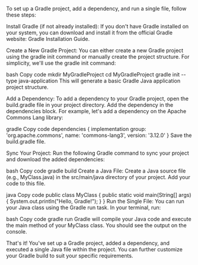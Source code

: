 To set up a Gradle project, add a dependency, and run a single file, follow these steps:

Install Gradle (if not already installed):
If you don't have Gradle installed on your system, you can download and install it from the official Gradle website: Gradle Installation Guide.

Create a New Gradle Project:
You can either create a new Gradle project using the gradle init command or manually create the project structure. For simplicity, we'll use the gradle init command:

bash
Copy code
mkdir MyGradleProject
cd MyGradleProject
gradle init --type java-application
This will generate a basic Gradle Java application project structure.

Add a Dependency:
To add a dependency to your Gradle project, open the build.gradle file in your project directory. Add the dependency in the dependencies block. For example, let's add a dependency on the Apache Commons Lang library:

gradle
Copy code
dependencies {
    implementation group: 'org.apache.commons', name: 'commons-lang3', version: '3.12.0'
}
Save the build.gradle file.

Sync Your Project:
Run the following Gradle command to sync your project and download the added dependencies:

bash
Copy code
gradle build
Create a Java File:
Create a Java source file (e.g., MyClass.java) in the src/main/java directory of your project. Add your code to this file.

java
Copy code
public class MyClass {
    public static void main(String[] args) {
        System.out.println("Hello, Gradle!");
    }
}
Run the Single File:
You can run your Java class using the Gradle run task. In your terminal, run:

bash
Copy code
gradle run
Gradle will compile your Java code and execute the main method of your MyClass class. You should see the output on the console.

That's it! You've set up a Gradle project, added a dependency, and executed a single Java file within the project. You can further customize your Gradle build to suit your specific requirements.





